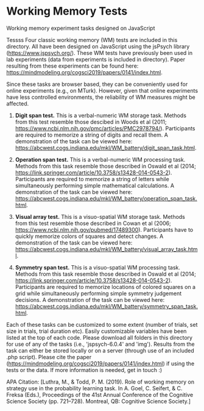 # Working Memory Tests

Working memory experiment tasks designed on JavaScript

Tessss
Four classic working memory (WM) tests are included in this directory. All have been designed on JavaScript using the jsPsych library (https://www.jspsych.org/). These WM tests have previously been used in lab experiments (data from experiments is included in directory). Paper resulting from these experiments can be found here: https://mindmodeling.org/cogsci2019/papers/0141/index.html.

Since these tasks are browser based, they can be conveniently used for online experiments (e.g., on MTurk). However, given that online experiments have less controlled environments, the reliability of WM measures might be affected.

1. **Digit span test.** This is a verbal-numeric WM storage task. Methods from this test resemble those descibed in Woods et al (2011; https://www.ncbi.nlm.nih.gov/pmc/articles/PMC2978794/). Participants are required to memorize a string of digits and recall them. A demonstration of the task can be viewed here: https://abcwest.cogs.indiana.edu/mkl/WM_battery/digit_span_task.html.

2. **Operation span test.** This is a verbal-numeric WM processing task. Methods from this task resemble those described in Oswald et al (2014; https://link.springer.com/article/10.3758/s13428-014-0543-2). Participants are required to memorize a string of letters while simultaneously performing simple mathematical calculations. A demonstration of the task can be viewed here: https://abcwest.cogs.indiana.edu/mkl/WM_battery/operation_span_task.html.

3. **Visual array test.** This is a visuo-spatial WM storage task. Methods from this test resemble those described in Cowan et al (2006; https://www.ncbi.nlm.nih.gov/pubmed/17489300). Participants have to quickly memorize colors of squares and detect changes. A demonstration of the task can be viewed here: https://abcwest.cogs.indiana.edu/mkl/WM_battery/visual_array_task.html.

4. **Symmetry span test.** This is a visuo-spatial WM processing task. Methods from this task resemble those described in Oswald et al (2014; https://link.springer.com/article/10.3758/s13428-014-0543-2). Participants are required to memorize locations of colored squares on a grid while simultaneously performing simple symmetry judgement decisions. A demonstration of the task can be viewed here: https://abcwest.cogs.indiana.edu/mkl/WM_battery/symmetry_span_task.html.

Each of these tasks can be customized to some extent (number of trials, set size in trials, trial duration etc). Easily customizable variables have been listed at the top of each code. Please download all folders in this directory for use of any of the tasks (i.e., 'jspsych-6.0.4' and 'img'). Results from the task can either be stored locally or on a server (through use of an included .php script). Please cite the paper (https://mindmodeling.org/cogsci2019/papers/0141/index.html) if using the tests or the data. If more information is needed, get in touch :)

APA Citation: [Luthra, M., & Todd, P. M. (2019). Role of working memory on strategy use in the probability learning task. In A. Goel, C. Seifert, & C. Freksa (Eds.), Proceedings of the 41st Annual Conference of the Cognitive Science Society (pp. 721–728). Montreal, QB: Cognitive Science Society.]
